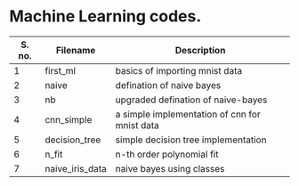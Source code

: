 # Machine Learning codes.
| S. no. | Filename | Description                    |
|--------|----------|--------------------------------|
| 1      | first_ml | basics of importing mnist data |
| 2      | naive    | defination of naive bayes      |
| 3      | nb       | upgraded defination of naive-bayes      |
|4|cnn_simple|a simple implementation of cnn for mnist data|
|5| decision_tree | simple decision tree implementation |
|6| n_fit | n-th order polynomial fit |
|7| naive_iris_data| naive bayes using classes |
